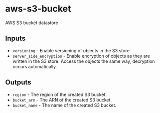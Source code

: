 # aws-s3-bucket

AWS S3 bucket datastore

## Inputs

- `versioning` - Enable versioning of objects in the S3 store.
- `server_side_encryption` - Enable encryption of objects as they are written in the S3 store. Access the objects the same way, decryption occurs automatically. 

## Outputs

- `region` - The region of the created S3 bucket.
- `bucket_arn` - The ARN of the created S3 bucket.
- `bucket_name` - The name of the created S3 bucket.

